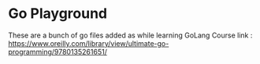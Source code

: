 # Go Playground
These are a bunch of go files added as while learning GoLang
Course link : https://www.oreilly.com/library/view/ultimate-go-programming/9780135261651/
